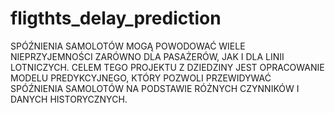 # fligthts_delay_prediction
SPÓŹNIENIA SAMOLOTÓW MOGĄ POWODOWAĆ WIELE NIEPRZYJEMNOŚCI ZARÓWNO DLA PASAŻERÓW, JAK I DLA LINII LOTNICZYCH. CELEM TEGO PROJEKTU Z DZIEDZINY JEST OPRACOWANIE MODELU PREDYKCYJNEGO, KTÓRY POZWOLI PRZEWIDYWAĆ SPÓŹNIENIA SAMOLOTÓW NA PODSTAWIE RÓŻNYCH CZYNNIKÓW I DANYCH HISTORYCZNYCH.
